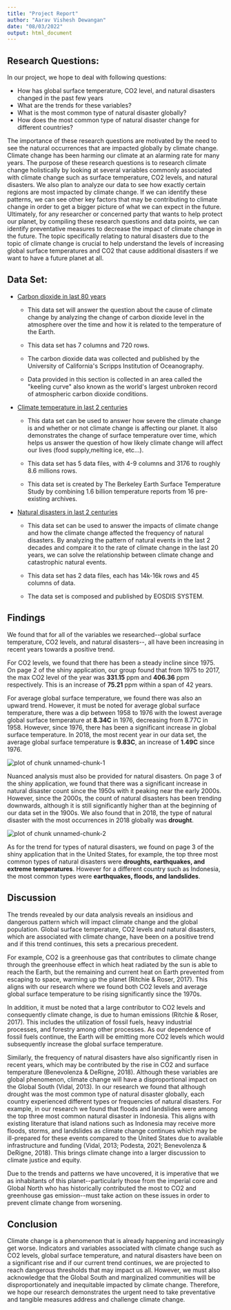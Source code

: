 ```yaml
---
title: "Project Report"
author: "Aarav Vishesh Dewangan"
date: "08/03/2022"
output: html_document
---
```





## Research Questions:

In our project, we hope to deal with following questions:

-   How has global surface temperature, CO2 level, and natural disasters changed in the past few years
-   What are the trends for these variables?
-   What is the most common type of natural disaster globally?
-   How does the most common type of natural disaster change for different countries?

The importance of these research questions are motivated by the need to see the natural occurrences that are impacted globally by climate change. Climate change has been harming our climate at an alarming rate for many years. The purpose of these research questions is to research climate change holistically by looking at several variables commonly associated with climate change such as surface temperature, CO2 levels, and natural disasters. We also plan to analyze our data to see how exactly certain regions are most impacted by climate change. If we can identify these patterns, we can see other key factors that may be contributing to climate change in order to get a bigger picture of what we can expect in the future. Ultimately, for any researcher or concerned party that wants to help protect our planet, by compiling these research questions and data points, we can identify preventative measures to decrease the impact of climate change in the future. The topic specifically relating to natural disasters due to the topic of climate change is crucial to help understand the levels of increasing global surface temperatures and CO2 that cause additional disasters if we want to have a future planet at all.

## Data Set:

-   [Carbon dioxide in last 80 years](https://www.kaggle.com/ucsandiego/carbon-dioxide)

    -   This data set will answer the question about the cause of climate change by analyzing the change of carbon dioxide level in the atmosphere over the time and how it is related to the temperature of the Earth.

    -   This data set has 7 columns and 720 rows.

    -   The carbon dioxide data was collected and published by the University of California's Scripps Institution of Oceanography.

    -   Data provided in this section is collected in an area called the "keeling curve" also known as the world's largest unbroken record of atmospheric carbon dioxide conditions.

-   [Climate temperature in last 2 centuries](https://www.kaggle.com/berkeleyearth/climate-change-earth-surface-temperature-data)

    -   This data set can be used to answer how severe the climate change is and whether or not climate change is affecting our planet. It also demonstrates the change of surface temperature over time, which helps us answer the question of how likely climate change will affect our lives (food supply,melting ice, etc...).

    -   This data set has 5 data files, with 4-9 columns and 3176 to roughly 8.6 millions rows.

    -   This data set is created by The Berkeley Earth Surface Temperature Study by combining 1.6 billion temperature reports from 16 pre-existing archives.

-   [Natural disasters in last 2 centuries](https://www.kaggle.com/brsdincer/all-natural-disasters-19002021-eosdis)

    -   This data set can be used to answer the impacts of climate change and how the climate change affected the frequency of natural disasters. By analyzing the pattern of natural events in the last 2 decades and compare it to the rate of climate change in the last 20 years, we can solve the relationship between climate change and catastrophic natural events.

    -   This data set has 2 data files, each has 14k-16k rows and 45 columns of data.

    -   The data set is composed and published by EOSDIS SYSTEM.

## Findings

We found that for all of the variables we researched--global surface temperature, CO2 levels, and natural disasters--, all have been increasing in recent years towards a positive trend.

For CO2 levels, we found that there has been a steady incline since 1975. On page 2 of the shiny application, our group found that from 1975 to 2017, the max CO2 level of the year was **331.15** ppm and **406.36** ppm respectively. This is an increase of **75.21** ppm within a span of 42 years.

For average global surface temperature, we found there was also an upward trend. However, it must be noted for average global surface temperature, there was a dip between 1958 to 1976 with the lowest average global surface temperature at **8.34C** in 1976, decreasing from 8.77C in 1958. However, since 1976, there has been a significant increase in global surface temperature. In 2018, the most recent year in our data set, the average global surface temperature is **9.83C**, an increase of **1.49C** since 1976.

![plot of chunk unnamed-chunk-1](figure/unnamed-chunk-1-1.png)

Nuanced analysis must also be provided for natural disasters. On page 3 of the shiny application, we found that there was a significant increase in natural disaster count since the 1950s with it peaking near the early 2000s. However, since the 2000s, the count of natural disasters has been trending downwards, although it is still significantly higher than at the beginning of our data set in the 1900s. We also found that in 2018, the type of natural disaster with the most occurrences in 2018 globally was **drought**.

![plot of chunk unnamed-chunk-2](figure/unnamed-chunk-2-1.png)

As for the trend for types of natural disasters, we found on page 3 of the shiny application that in the United States, for example, the top three most common types of natural disasters were **droughts, earthquakes, and extreme temperatures**. However for a different country such as Indonesia, the most common types were **earthquakes, floods, and landslides**.

## Discussion

The trends revealed by our data analysis reveals an insidious and dangerous pattern which will impact climate change and the global population. Global surface temperature, CO2 levels and natural disasters, which are associated with climate change, have been on a positive trend and if this trend continues, this sets a precarious precedent.

For example, CO2 is a greenhouse gas that contributes to climate change through the greenhouse effect in which heat radiated by the sun is able to reach the Earth, but the remaining and current heat on Earth prevented from escaping to space, warming up the planet (Ritchie & Roser, 2017). This aligns with our research where we found both CO2 levels and average global surface temperature to be rising significantly since the 1970s.

In addition, it must be noted that a large contributor to CO2 levels and consequently climate change, is due to human emissions (Ritchie & Roser, 2017). This includes the utilization of fossil fuels, heavy industrial processes, and forestry among other processes. As our dependence of fossil fuels continue, the Earth will be emitting more CO2 levels which would subsequently increase the global surface temperature.

Similarly, the frequency of natural disasters have also significantly risen in recent years, which may be contributed by the rise in CO2 and surface temperature (Benevolenza & DeRigne, 2018). Although these variables are global phenomenon, climate change will have a disproportional impact on the Global South (Vidal, 2013). In our research we found that although drought was the most common type of natural disaster globally, each country experienced different types or frequencies of natural disasters. For example, in our research we found that floods and landslides were among the top three most common natural disaster in Indonesia. This aligns with existing literature that island nations such as Indonesia may receive more floods, storms, and landslides as climate change continues which may be ill-prepared for these events compared to the United States due to available infrastructure and funding (Vidal, 2013; Podesta, 2021; Benevolenza & DeRigne, 2018). This brings climate change into a larger discussion to climate justice and equity.

Due to the trends and patterns we have uncovered, it is imperative that we as inhabitants of this planet--particularly those from the imperial core and Global North who has historically contributed the most to CO2 and greenhouse gas emission--must take action on these issues in order to prevent climate change from worsening.

## Conclusion

Climate change is a phenomenon that is already happening and increasingly get worse. Indicators and variables associated with climate change such as CO2 levels, global surface temperature, and natural disasters have been on a significant rise and if our current trend continues, we are projected to reach dangerous thresholds that may impact us all. However, we must also acknowledge that the Global South and marginalized communities will be disproportionately and inequitable impacted by climate change. Therefore, we hope our research demonstrates the urgent need to take preventative and tangible measures address and challenge climate change.
